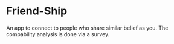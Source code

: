 # Friend-Ship
An app to connect to people who share similar belief as you. The compability analysis is done via a survey.
